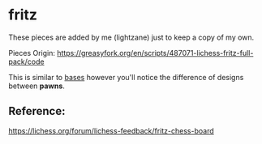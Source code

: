 # fritz

These pieces are added by me (lightzane) just to keep a copy of my own.

Pieces Origin: https://greasyfork.org/en/scripts/487071-lichess-fritz-full-pack/code

This is similar to [bases](../bases/) however you'll notice the difference of designs between **pawns**.

## Reference:

https://lichess.org/forum/lichess-feedback/fritz-chess-board
